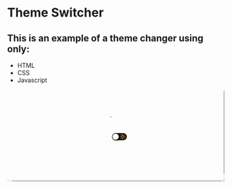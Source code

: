 # Theme Switcher

## This is an example of a theme changer using only:

* HTML
* CSS
* Javascript

<p align="center">
    <img src="assets\assets\to-readme\result-project.gif">
</p>
